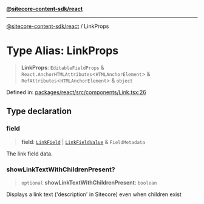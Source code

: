 [**@sitecore-content-sdk/react**](../README.md)

***

[@sitecore-content-sdk/react](../README.md) / LinkProps

# Type Alias: LinkProps

> **LinkProps**: `EditableFieldProps` & `React.AnchorHTMLAttributes`\<`HTMLAnchorElement`\> & `RefAttributes`\<`HTMLAnchorElement`\> & `object`

Defined in: [packages/react/src/components/Link.tsx:26](https://github.com/Sitecore/content-sdk/blob/583ad5957e2a493b98fa21293939a57df8afd235/packages/react/src/components/Link.tsx#L26)

## Type declaration

### field

> **field**: [`LinkField`](../interfaces/LinkField.md) \| [`LinkFieldValue`](../interfaces/LinkFieldValue.md) & `FieldMetadata`

The link field data.

### showLinkTextWithChildrenPresent?

> `optional` **showLinkTextWithChildrenPresent**: `boolean`

Displays a link text ('description' in Sitecore) even when children exist
